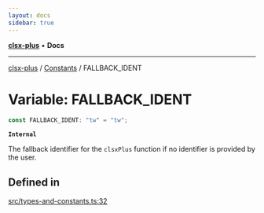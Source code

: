```yaml
---
layout: docs
sidebar: true
---
```


[**clsx-plus**](README.md) • **Docs**

---

[clsx-plus](README.md) / [Constants](Namespace.Constants.md) / FALLBACK_IDENT

# Variable: FALLBACK_IDENT

```ts
const FALLBACK_IDENT: "tw" = "tw";
```

**`Internal`**

The fallback identifier for the `clsxPlus` function if no identifier is provided by the user.

## Defined in

[src/types-and-constants.ts:32](https://github.com/HoodieCollin/clsx-plus/blob/6e1806c1d3df5a0086bcfb605a74045d54bc746a/src/types-and-constants.ts#L32)
